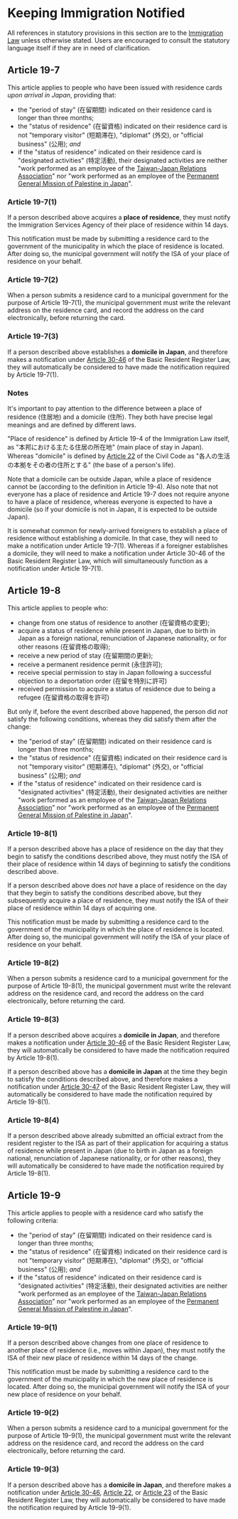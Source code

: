 # Keeping Immigration Notified

All references in statutory provisions in this section are to the [Immigration Law](https://elaws.e-gov.go.jp/document?lawid=326CO0000000319) unless otherwise stated. Users are encouraged to consult the statutory language itself if they are in need of clarification.

## Article 19-7

This article applies to people who have been issued with residence cards *upon arrival in Japan*, providing that:

- the "period of stay" (在留期間) indicated on their residence card is longer than three months;
- the "status of residence" (在留資格) indicated on their residence card is not "temporary visitor" (短期滞在), "diplomat" (外交), or "official business" (公用);  *and*
- if the "status of residence" indicated on their residence card is "designated activities" (特定活動), their designated activities are neither "work performed as an employee of the [Taiwan-Japan Relations Association](https://ja.wikipedia.org/wiki/%E5%8F%B0%E6%B9%BE%E6%97%A5%E6%9C%AC%E9%96%A2%E4%BF%82%E5%8D%94%E4%BC%9A)" nor "work performed as an employee of the [Permanent General Mission of Palestine in Japan](https://ja.wikipedia.org/wiki/%E9%A7%90%E6%97%A5%E3%83%91%E3%83%AC%E3%82%B9%E3%83%81%E3%83%8A%E5%B8%B8%E9%A7%90%E7%B7%8F%E4%BB%A3%E8%A1%A8%E9%83%A8)".

### Article 19-7(1)

If a person described above acquires a **place of residence**, they must notify the Immigration Services Agency of their place of residence within 14 days.

This notification must be made by submitting a residence card to the government of the municipality in which the place of residence is located. After doing so, the municipal government will notify the ISA of your place of residence on your behalf.

### Article 19-7(2)

When a person submits a residence card to a municipal government for the purpose of Article 19-7(1), the municipal government must write the relevant address on the residence card, and record the address on the card electronically, before returning the card.

### Article 19-7(3)

If a person described above establishes a **domicile in Japan**, and therefore makes a notification under [Article 30-46](https://elaws.e-gov.go.jp/document?lawid=342AC0000000081#Mp-At_30_46) of the Basic Resident Register Law, they will automatically be considered to have made the notification required by Article 19-7(1).

### Notes

It's important to pay attention to the difference between a place of residence (住居地) and a domicile (住所). They both have precise legal meanings and are defined by different laws. 

"Place of residence" is defined by Article 19-4 of the Immigration Law itself, as "本邦における主たる住居の所在地" (main place of stay in Japan). Whereas "domicile" is defined by [Article 22](https://elaws.e-gov.go.jp/document?lawid=129AC0000000089#Mp-At_22) of the Civil Code as "各人の生活の本拠をその者の住所とする" (the base of a person's life).

Note that a domicile can be outside Japan, while a place of residence cannot be (according to the definition in Article 19-4). Also note that not everyone has a place of residence and Article 19-7 does not require anyone to have a place of residence, whereas everyone is expected to have a domicile (so if your domicile is not in Japan, it is expected to be outside Japan).

It is somewhat common for newly-arrived foreigners to establish a place of residence without establishing a domicile. In that case, they will need to make a notification under Article 19-7(1). Whereas if a foreigner establishes a domicile, they will need to make a notification under Article 30-46 of the Basic Resident Register Law, which will simultaneously function as a notification under Article 19-7(1).

## Article 19-8

This article applies to people who:

- change from one status of residence to another (在留資格の変更);
- acquire a status of residence while present in Japan, due to birth in Japan as a foreign national, renunciation of Japanese nationality, or for other reasons (在留資格の取得);
- receive a new period of stay (在留期間の更新);
- receive a permanent residence permit (永住許可);
- receive special permission to stay in Japan following a successful objection to a deportation order (在留を特別に許可)
- received permission to acquire a status of residence due to being a refugee (在留資格の取得を許可)

But only if, before the event described above happened, the person did *not* satisfy the following conditions, whereas they did satisfy them after the change:

- the "period of stay" (在留期間) indicated on their residence card is longer than three months;
- the "status of residence" (在留資格) indicated on their residence card is not "temporary visitor" (短期滞在), "diplomat" (外交), or "official business" (公用);  *and*
- if the "status of residence" indicated on their residence card is "designated activities" (特定活動), their designated activities are neither "work performed as an employee of the [Taiwan-Japan Relations Association](https://ja.wikipedia.org/wiki/%E5%8F%B0%E6%B9%BE%E6%97%A5%E6%9C%AC%E9%96%A2%E4%BF%82%E5%8D%94%E4%BC%9A)" nor "work performed as an employee of the [Permanent General Mission of Palestine in Japan](https://ja.wikipedia.org/wiki/%E9%A7%90%E6%97%A5%E3%83%91%E3%83%AC%E3%82%B9%E3%83%81%E3%83%8A%E5%B8%B8%E9%A7%90%E7%B7%8F%E4%BB%A3%E8%A1%A8%E9%83%A8)".

### Article 19-8(1)

If a person described above has a place of residence on the day that they begin to satisfy the conditions described above, they must notify the ISA of their place of residence within 14 days of beginning to satisfy the conditions described above. 

If a person described above does *not* have a place of residence on the day that they begin to satisfy the conditions described above, but they subsequently acquire a place of residence, they must notify the ISA of their place of residence within 14 days of acquiring one.

This notification must be made by submitting a residence card to the government of the municipality in which the place of residence is located. After doing so, the municipal government will notify the ISA of your place of residence on your behalf.

### Article 19-8(2)

When a person submits a residence card to a municipal government for the purpose of Article 19-8(1), the municipal government must write the relevant address on the residence card, and record the address on the card electronically, before returning the card.

### Article 19-8(3)

If a person described above acquires a **domicile in Japan**, and therefore makes a notification under [Article 30-46](https://elaws.e-gov.go.jp/document?lawid=342AC0000000081#Mp-At_30_46) of the Basic Resident Register Law, they will automatically be considered to have made the notification required by Article 19-8(1).

If a person described above has a **domicile in Japan** at the time they begin to satisfy the conditions described above, and therefore makes a notification under [Article 30-47](https://elaws.e-gov.go.jp/document?lawid=342AC0000000081#Mp-At_30_47) of the Basic Resident Register Law, they will automatically be considered to have made the notification required by Article 19-8(1).

### Article 19-8(4)

If a person described above already submitted an official extract from the resident register to the ISA as part of their application for acquiring a status of residence while present in Japan (due to birth in Japan as a foreign national, renunciation of Japanese nationality, or for other reasons), they will automatically be considered to have made the notification required by Article 19-8(1).

## Article 19-9

This article applies to people with a residence card who satisfy the following criteria:

- the "period of stay" (在留期間) indicated on their residence card is longer than three months;
- the "status of residence" (在留資格) indicated on their residence card is not "temporary visitor" (短期滞在), "diplomat" (外交), or "official business" (公用);  *and*
- if the "status of residence" indicated on their residence card is "designated activities" (特定活動), their designated activities are neither "work performed as an employee of the [Taiwan-Japan Relations Association](https://ja.wikipedia.org/wiki/%E5%8F%B0%E6%B9%BE%E6%97%A5%E6%9C%AC%E9%96%A2%E4%BF%82%E5%8D%94%E4%BC%9A)" nor "work performed as an employee of the [Permanent General Mission of Palestine in Japan](https://ja.wikipedia.org/wiki/%E9%A7%90%E6%97%A5%E3%83%91%E3%83%AC%E3%82%B9%E3%83%81%E3%83%8A%E5%B8%B8%E9%A7%90%E7%B7%8F%E4%BB%A3%E8%A1%A8%E9%83%A8)".

### Article 19-9(1)

If a person described above changes from one place of residence to another place of residence (i.e., moves within Japan), they must notify the ISA of their new place of residence within 14 days of the change.

This notification must be made by submitting a residence card to the government of the municipality in which the new place of residence is located. After doing so, the municipal government will notify the ISA of your new place of residence on your behalf.

### Article 19-9(2)

When a person submits a residence card to a municipal government for the purpose of Article 19-9(1), the municipal government must write the relevant address on the residence card, and record the address on the card electronically, before returning the card.

### Article 19-9(3)

If a person described above has a **domicile in Japan**, and therefore makes a notification under [Article 30-46](https://elaws.e-gov.go.jp/document?lawid=342AC0000000081#Mp-At_30_46), [Article 22](https://elaws.e-gov.go.jp/document?lawid=342AC0000000081#Mp-At_22), or [Article 23](https://elaws.e-gov.go.jp/document?lawid=342AC0000000081#Mp-At_23) of the Basic Resident Register Law, they will automatically be considered to have made the notification required by Article 19-9(1).
